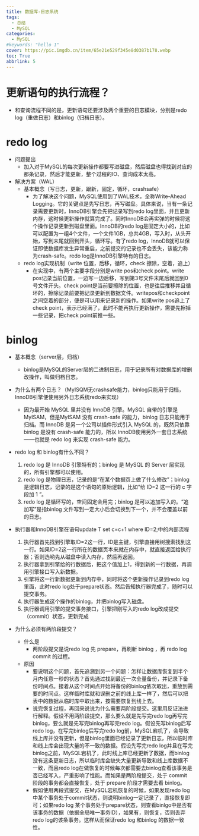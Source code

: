 ```yaml
---
title: 数据库-日志系统
tags:
  - 总结
  - MySQL
categories:
  - MySQL
#keywords: "hello 1"
cover: https://pic.imgdb.cn/item/65e21e529f345e8d0387b178.webp
toc: True
abbrlink: 5
---
```


# 更新语句的执行流程？
- 和查询流程不同的是，更新语句还要涉及两个重要的日志模块，分别是redo log（重做日志）和binlog（归档日志）。
# redo log
- 问题提出
  - 加入对于MySQL的每次更新操作都要写进磁盘，然后磁盘也得找到对应的那条记录，然后才能更新，整个过程的IO、查询成本太高。
- 解决方案（WAL）
  - 基本概念（写日志，更新，跟新，固定，循环，crashsafe）
    - 为了解决这个问题，MySQL使用到了WAL技术，全称Write-Ahead Logging。它的关键点是先写日志，再写磁盘。具体来说，当有一条记录需要更新时，InnoDB引擎会先把记录写到redo log里面，并且更新内存，这时候更新操作就算完成了。同时InnoDB会再实弹的时候将这个操作记录更新到磁盘里面。InnoDB的redo log是固定大小的，比如可以配置为一组4个文件，一个文件1GB，总共4GB，写入时，从头开始，写到末尾就回到开头，循环写。有了redo log，InnoDB就可以保证即使数据库发生异常重启，之前提交的记录也不会丢失，该能力称为crash-safe。redo log是InnoDB引擎特有的日志。
  - redo log实现机制（write 位置，后移，循环，check 擦除，空着，追上）
    - 在实现中，有两个主要字段分别是write pos和check point。write pos记录当前位置，一边写一边后移，写到第3号文件末尾后就回到0号文件开头。check point是当前要擦除的位置，也是往后推移并且循环的，擦除记录前要把记录更新到数据文件。writepos和checkpoint之间空着的部分，便是可以用来记录新的操作。如果write pos追上了check point，表示已经满了，此时不能再执行更新操作，需要先擦掉一些记录，把check point前推一些。
# binlog
  - 基本概念（server层，归档）
    - binlog是MySQL的Server层的二进制日志，用于记录所有对数据库的增删改操作，叫做归档日志。
  - 为什么有两个日志？（MyISQM无crashsafe能力，binlog只能用于归档，InnoDB引擎便使用另外日志系统redo来实现）
    - 因为最开始 MySQL 里并没有 InnoDB 引擎。MySQL 自带的引擎是 MyISAM，但是MyISAM 没有 crash-safe 的能力，binlog 日志只能用于归档。而 InnoDB 是另一个公司以插件形式引入 MySQL 的，既然只依靠 binlog 是没有 crash-safe 能力的，所以 InnoDB使用另外一套日志系统——也就是 redo log 来实现 crash-safe 能力。

  - redo log 和 binlog有什么不同？
    1. redo log 是 InnoDB 引擎特有的；binlog 是 MySQL 的 Server 层实现的，所有引擎都可以使用。
    2. redo log 是物理日志，记录的是“在某个数据页上做了什么修改”；binlog 是逻辑日志，记录的是这个语句的原始逻辑，比如“给 ID=2 这一行的 c 字段加 1 ”。
    3. redo log 是循环写的，空间固定会用完；binlog 是可以追加写入的。“追加写”是指binlog 文件写到一定大小后会切换到下一个，并不会覆盖以前的日志。
  - 执行器和InnoDB引擎在语句update T set c=c+1 where ID=2;中的内部流程
    1. 执行器首先找到引擎取ID=2这一行，ID是主键，引擎直接用树搜索找到这一行。如果ID=2这一行所在的数据页本来就在内存中，就直接返回给执行器；否则选哟先从磁盘中读入内存，然后再返回。
    2. 执行器拿到引擎给的行数据后，把这个值加上1，得到新的一行数据，再调用引擎接口写入新数据。
    3. 引擎将这一行新数据更新到内存中，同时将这个更新操作记录到redo log里面，此时redo log处于prepare状态。然后告知执行器完成了，随时可以提交事务。
    4. 执行器生成这个操作的binlog，并把binlog写入磁盘。
    5. 执行器调用引擎的提交事务接口，引擎把刚写入的redo log改成提交（commit）状态，更新完成

  - 为什么必须有两阶段提交？
    - 什么是
      - 两阶段提交是说redo log 先 prepare，再刷新 binlog ，再 redo log commit 的过程。
    - 原因
      - 要说明这个问题，首先追溯到另一个问题：怎样让数据库恢复到半个月内任意一秒的状态？首先通过找到最近一次全量备份，并记录下备份时间点。接着从这个时间点开始将备份的binlog依次取出，重放到需要的时间点。这样临时库就和误删之前的线上库一样了，然后可以把表中的数据从临时库中取出来，按需要恢复到线上去。
      - 说完恢复过程，再回来说说为什么需要两阶段提交。这里用反证法进行解释。假设不用两阶段提交，那么要么就是先写完redo log再写完binlog，要么就是先写完binlog再写完redo log。假设先写binlog后写redo log，在写完binlog后写完redo log前，MySQL宕机了，会导致线上库并没有更新，但是binlog里面已经记录了更新日志，所以临时库和线上库会出现大量的不一致的数据。假设先写完redo log并且在写完binlog之前，MySQL宕机了，此时线上库已经更新了数据，而binlog没有这条更新日志，所以临时库会缺失大量更新导致和线上库数据不一致，而且redo log在做恢复的时候每次都需要去binlog查看该事务是否已经写入，严重影响了性能。而如果是两阶段提交，处于 commit 阶段的事务都会直接恢复，处于 prepare 阶段才需要去看 binlog。
      - 假如使用两段式提交，在MySQL宕机恢复的时候，如果发现redo log 中某个事务处于commit状态，则说明binlog一定记录了，直接恢复即可；如果redo log 某个事务处于prepare状态，则查看binlgo中是否有该事务的数据（依据全局唯一事务ID），如果有，则恢复，否则丢弃redo log的该条事务。这样从而保证redo log 和binlog 的数据一致性。










